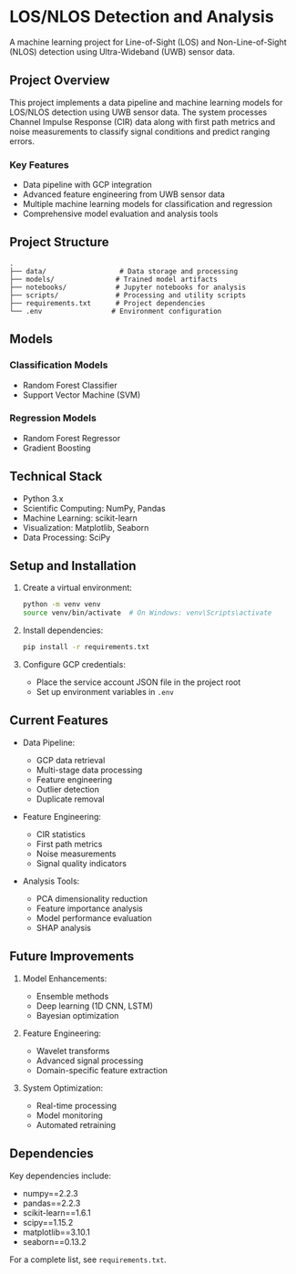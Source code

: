 # LOS/NLOS Detection and Analysis

A machine learning project for Line-of-Sight (LOS) and Non-Line-of-Sight (NLOS) detection using Ultra-Wideband (UWB) sensor data.

## Project Overview

This project implements a data pipeline and machine learning models for LOS/NLOS detection using UWB sensor data. The system processes Channel Impulse Response (CIR) data along with first path metrics and noise measurements to classify signal conditions and predict ranging errors.

### Key Features

- Data pipeline with GCP integration
- Advanced feature engineering from UWB sensor data
- Multiple machine learning models for classification and regression
- Comprehensive model evaluation and analysis tools

## Project Structure

```
.
├── data/                  # Data storage and processing
├── models/               # Trained model artifacts
├── notebooks/            # Jupyter notebooks for analysis
├── scripts/              # Processing and utility scripts
├── requirements.txt      # Project dependencies
└── .env                 # Environment configuration
```

## Models

### Classification Models
- Random Forest Classifier
- Support Vector Machine (SVM)

### Regression Models
- Random Forest Regressor
- Gradient Boosting

## Technical Stack

- Python 3.x
- Scientific Computing: NumPy, Pandas
- Machine Learning: scikit-learn
- Visualization: Matplotlib, Seaborn
- Data Processing: SciPy

## Setup and Installation

1. Create a virtual environment:
   ```bash
   python -m venv venv
   source venv/bin/activate  # On Windows: venv\Scripts\activate
   ```

2. Install dependencies:
   ```bash
   pip install -r requirements.txt
   ```

3. Configure GCP credentials:
   - Place the service account JSON file in the project root
   - Set up environment variables in `.env`

## Current Features

- Data Pipeline:
  - GCP data retrieval
  - Multi-stage data processing
  - Feature engineering
  - Outlier detection
  - Duplicate removal

- Feature Engineering:
  - CIR statistics
  - First path metrics
  - Noise measurements
  - Signal quality indicators

- Analysis Tools:
  - PCA dimensionality reduction
  - Feature importance analysis
  - Model performance evaluation
  - SHAP analysis

## Future Improvements

1. Model Enhancements:
   - Ensemble methods
   - Deep learning (1D CNN, LSTM)
   - Bayesian optimization

2. Feature Engineering:
   - Wavelet transforms
   - Advanced signal processing
   - Domain-specific feature extraction

3. System Optimization:
   - Real-time processing
   - Model monitoring
   - Automated retraining

## Dependencies

Key dependencies include:
- numpy==2.2.3
- pandas==2.2.3
- scikit-learn==1.6.1
- scipy==1.15.2
- matplotlib==3.10.1
- seaborn==0.13.2

For a complete list, see `requirements.txt`.
